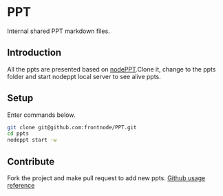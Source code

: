 # PPT
Internal shared PPT markdown files.

## Introduction
All the ppts are presented based on [nodePPT](https://github.com/ksky521/nodePPT).Clone it, change to the ppts folder and start nodeppt local server to see alive ppts.

## Setup
Enter commands below.
```sh
git clone git@github.com:frontnode/PPT.git
cd ppts
nodeppt start -w
```

## Contribute
Fork the project and make pull request to add new ppts.
[Github usage reference](https://github.com/vincenthou/vincenthou.github.io/issues/1)